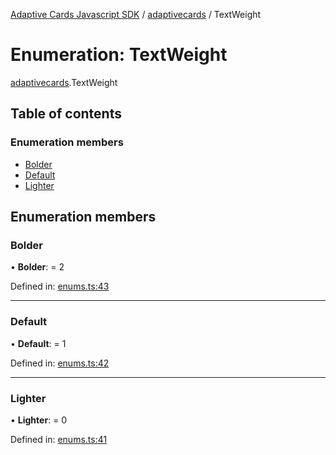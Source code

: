 [Adaptive Cards Javascript SDK](../README.md) / [adaptivecards](../modules/adaptivecards.md) / TextWeight

# Enumeration: TextWeight

[adaptivecards](../modules/adaptivecards.md).TextWeight

## Table of contents

### Enumeration members

- [Bolder](adaptivecards.textweight.md#bolder)
- [Default](adaptivecards.textweight.md#default)
- [Lighter](adaptivecards.textweight.md#lighter)

## Enumeration members

### Bolder

• **Bolder**: = 2

Defined in: [enums.ts:43](https://github.com/microsoft/AdaptiveCards/blob/0938a1f10/source/nodejs/adaptivecards/src/enums.ts#L43)

---

### Default

• **Default**: = 1

Defined in: [enums.ts:42](https://github.com/microsoft/AdaptiveCards/blob/0938a1f10/source/nodejs/adaptivecards/src/enums.ts#L42)

---

### Lighter

• **Lighter**: = 0

Defined in: [enums.ts:41](https://github.com/microsoft/AdaptiveCards/blob/0938a1f10/source/nodejs/adaptivecards/src/enums.ts#L41)
